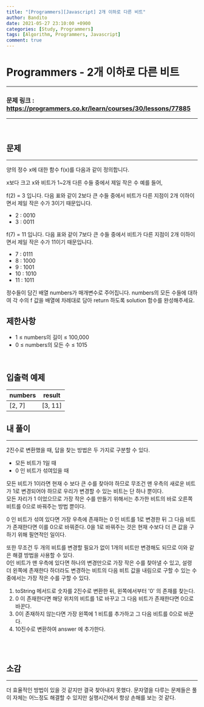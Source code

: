```yaml
---
title: "[Programmers][Javascript] 2개 이하로 다른 비트"
author: Bandito
date: 2021-05-27 23:10:00 +0900
categories: [Study, Programmers]
tags: [Algorithm, Programmers, Javascript]
comment: true
---
```

 
# Programmers - 2개 이하로 다른 비트

***
### 문제 링크 : <https://programmers.co.kr/learn/courses/30/lessons/77885>

***

<br/>

## 문제
***

양의 정수 x에 대한 함수 f(x)를 다음과 같이 정의합니다.

x보다 크고 x와 비트가 1~2개 다른 수들 중에서 제일 작은 수
예를 들어,

f(2) = 3 입니다. 다음 표와 같이 2보다 큰 수들 중에서 비트가 다른 지점이 2개 이하이면서 제일 작은 수가 3이기 때문입니다.

+ 2 : 0010
+ 3 : 0011

f(7) = 11 입니다. 다음 표와 같이 7보다 큰 수들 중에서 비트가 다른 지점이 2개 이하이면서 제일 작은 수가 11이기 때문입니다.

+ 7 : 0111
+ 8 : 1000
+ 9 : 1001
+ 10 : 1010
+ 11 : 1011

정수들이 담긴 배열 numbers가 매개변수로 주어집니다. numbers의 모든 수들에 대하여 각 수의 f 값을 배열에 차례대로 담아 return 하도록 solution 함수를 완성해주세요.

## 제한사항

+ 1 ≤ numbers의 길이 ≤ 100,000
+ 0 ≤ numbers의 모든 수 ≤ 1015


<br/>

## 입출력 예제

|numbers|result|
|----|----|
|[2, 7]|[3, 11]|





## 내 풀이
***

2진수로 변환했을 때, 답을 찾는 방법은 두 가지로 구분할 수 있다.
 + 모든 비트가 1일 때
 + 0 인 비트가 섞여있을 때 

모든 비트가 1이라면 현재 수 보다 큰 수를 찾아야 하므로 무조건 맨 우측의 새로운 비트가 1로 변경되어야 하므로 우리가 변경할 수 있는 비트는 단 하나 뿐이다.    
모든 자리가 1 이었으므로 가장 작은 수를 만들기 위해서는 추가한 비트의 바로 오른쪽 비트를 0으로 바꿔주는 방법 뿐이다.

0 인 비트가 섞여 있다면 가장 우측에 존재하는 0 인 비트를 1로 변경한 뒤 그 다음 비트가 존재한다면 이를 0으로 바꿔준다. 0을 1로 바꿔주는 것은 현재 수보다 더 큰 값을 구하기 위해 필연적인 일이다.
 
또한 무조건 두 개의 비트를 변경할 필요가 없이 1개의 비트만 변경해도 되므로 이와 같은 해결 방법을 사용할 수 있다.   
0인 비트가 맨 우측에 있다면 하나의 변경만으로 가장 작은 수를 찾아낼 수 있고, 설령 더 왼쪽에 존재한다 하더라도 변경하는 비트의 다음 비트 값을 내림으로 구할 수 있는 수 중에서는 가장 작은 수를 구할 수 있다.    


1. toString 메서드로 숫자를 2진수로 변환한 뒤, 왼쪽에서부터 '0' 의 존재를 찾는다.
2. 0 이 존재한다면 해당 위치의 비트를 1로 바꾸고 그 다음 비트가 존재한다면 0으로 바꾼다.
3. 0이 존재하지 않는다면 가장 왼쪽에 1 비트를 추가하고 그 다음 비트를 0으로 바꾼다.
4. 10진수로 변환하여 answer 에 추가한다.


<br/>

<script src="https://gist.github.com/Suppplier/d56f6aba94756cd49d764b08ddede644.js"></script>

<br/>


## 소감
***

더 효율적인 방법이 있을 것 같지만 결국 찾아내지 못했다. 문자열을 다루는 문제들은 풀이 자체는 어느정도 해결할 수 있지만 실행시간에서 항상 손해를 보는 것 같다.


